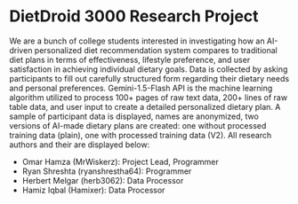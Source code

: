 # DietDroid 3000 Research Project
We are a bunch of college students interested in investigating how an AI-driven personalized diet recommendation 
system compares to traditional diet plans in terms of effectiveness, lifestyle preference, and user satisfaction 
in achieving individual dietary goals. Data is collected by asking participants to fill out carefully structured 
form regarding their dietary needs and personal preferences. Gemini-1.5-Flash API is the machine learning algorithm 
utilized to process 100+ pages of raw text data, 200+ lines of raw table data, and user input to create a detailed
personalized dietary plan. A sample of participant data is displayed, names are anonymized, two versions of AI-made
dietary plans are created: one without processed training data (plain), one with processed training data (V2). All
research authors and their are displayed below:
- Omar Hamza (MrWiskerz): Project Lead, Programmer
- Ryan Shreshta (ryanshrestha64): Programmer
- Herbert Melgar (herb3062): Data Processor
- Hamiz Iqbal (Hamixer): Data Processor
